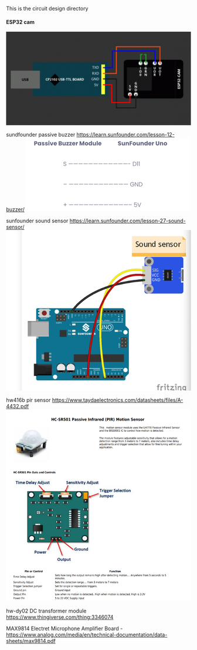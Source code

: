 This is the circuit design directory

#### ESP32 cam
![ESP32-Cam-1.png](pic%2FESP32-Cam-1.png)


sundfounder passive buzzer
https://learn.sunfounder.com/lesson-12-buzzer/
![img.png](pic/img.png)

sunfounder sound sensor
https://learn.sunfounder.com/lesson-27-sound-sensor/
![img.png](pic/img2.png)


hw416b pir sensor
https://www.taydaelectronics.com/datasheets/files/A-4432.pdf
![img.png](pic/img3.png)


hw-dy02 DC transformer module
https://www.thingiverse.com/thing:3346074


MAX9814 Electret Microphone Amplifier Board -  
https://www.analog.com/media/en/technical-documentation/data-sheets/max9814.pdf

